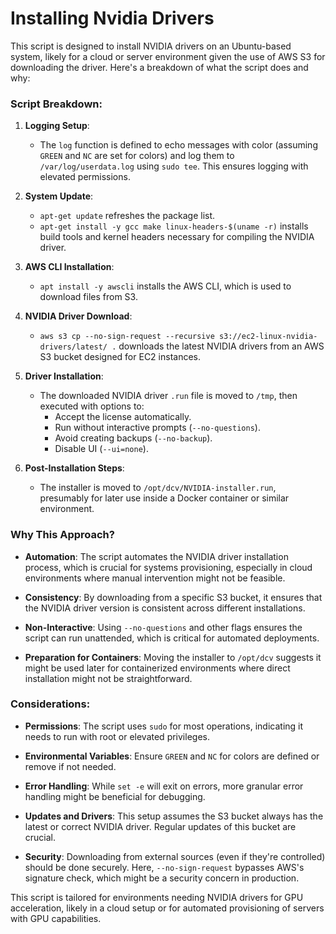 # Installing Nvidia Drivers

This script is designed to install NVIDIA drivers on an Ubuntu-based system, likely for a cloud or server environment given the use of AWS S3 for downloading the driver. Here's a breakdown of what the script does and why:

### Script Breakdown:

1. **Logging Setup**:
   - The `log` function is defined to echo messages with color (assuming `GREEN` and `NC` are set for colors) and log them to `/var/log/userdata.log` using `sudo tee`. This ensures logging with elevated permissions.

2. **System Update**:
   - `apt-get update` refreshes the package list.
   - `apt-get install -y gcc make linux-headers-$(uname -r)` installs build tools and kernel headers necessary for compiling the NVIDIA driver.

3. **AWS CLI Installation**:
   - `apt install -y awscli` installs the AWS CLI, which is used to download files from S3.

4. **NVIDIA Driver Download**:
   - `aws s3 cp --no-sign-request --recursive s3://ec2-linux-nvidia-drivers/latest/ .` downloads the latest NVIDIA drivers from an AWS S3 bucket designed for EC2 instances.

5. **Driver Installation**:
   - The downloaded NVIDIA driver `.run` file is moved to `/tmp`, then executed with options to:
     - Accept the license automatically.
     - Run without interactive prompts (`--no-questions`).
     - Avoid creating backups (`--no-backup`).
     - Disable UI (`--ui=none`).

6. **Post-Installation Steps**:
   - The installer is moved to `/opt/dcv/NVIDIA-installer.run`, presumably for later use inside a Docker container or similar environment.

### Why This Approach?

- **Automation**: The script automates the NVIDIA driver installation process, which is crucial for systems provisioning, especially in cloud environments where manual intervention might not be feasible.

- **Consistency**: By downloading from a specific S3 bucket, it ensures that the NVIDIA driver version is consistent across different installations.

- **Non-Interactive**: Using `--no-questions` and other flags ensures the script can run unattended, which is critical for automated deployments.

- **Preparation for Containers**: Moving the installer to `/opt/dcv` suggests it might be used later for containerized environments where direct installation might not be straightforward.

### Considerations:

- **Permissions**: The script uses `sudo` for most operations, indicating it needs to run with root or elevated privileges.

- **Environmental Variables**: Ensure `GREEN` and `NC` for colors are defined or remove if not needed.

- **Error Handling**: While `set -e` will exit on errors, more granular error handling might be beneficial for debugging.

- **Updates and Drivers**: This setup assumes the S3 bucket always has the latest or correct NVIDIA driver. Regular updates of this bucket are crucial.

- **Security**: Downloading from external sources (even if they're controlled) should be done securely. Here, `--no-sign-request` bypasses AWS's signature check, which might be a security concern in production.

This script is tailored for environments needing NVIDIA drivers for GPU acceleration, likely in a cloud setup or for automated provisioning of servers with GPU capabilities.